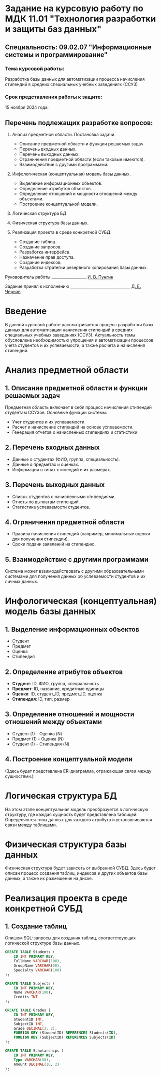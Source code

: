# Задание на курсовую работу по МДК 11.01 "Технология разработки и защиты баз данных"

## Специальность: 09.02.07 "Информационные системы и программирование"

### Тема курсовой работы: 
Разработка базы данных для автоматизации процесса начисления стипендий в средних специальных учебных заведениях (ССУЗ)

### Срок представления работы к защите: 
15 ноября 2024 года.

## Перечень подлежащих разработке вопросов:

1. Анализ предметной области. Постановка задачи.
   - Описание предметной области и функции решаемых задач.
   - Перечень входных данных.
   - Перечень выходных данных.
   - Ограничения предметной области (если таковые имеются).
   - Взаимодействие с другими программами.

2. Инфологическая (концептуальная) модель базы данных.
   - Выделение информационных объектов.
   - Определение атрибутов объектов.
   - Определение отношений и мощности отношений между объектами.
   - Построение концептуальной модели.

3. Логическая структура БД.

4. Физическая структура базы данных.

5. Реализация проекта в среде конкретной СУБД.
   - Создание таблиц.
   - Создание запросов.
   - Разработка интерфейса.
   - Назначение прав доступа.
   - Создание индексов.
   - Разработка стратегии резервного копирования базы данных.

Руководитель работы __________________ <ins> И. В. Пунгин </ins>

Задание принял к исполнению _______________________________ <ins> Д. Е. Чернов </ins>


# Введение

В данной курсовой работе рассматривается процесс разработки базы данных для автоматизации начисления стипендий в средних специальных учебных заведениях (ССУЗ). Актуальность темы обусловлена необходимостью упрощения и автоматизации процессов учета студентов и их успеваемости, а также расчета и начисления стипендий.

# Анализ предметной области

## 1. Описание предметной области и функции решаемых задач
Предметная область включает в себя процесс начисления стипендий студентам ССУЗов. Основные функции системы:
- Учет студентов и их успеваемости.
- Расчет и начисление стипендий на основе успеваемости.
- Генерация отчетов о начисленных стипендиях и статистики.

## 2. Перечень входных данных
- Данные о студентах (ФИО, группа, специальность).
- Данные о предметах и оценках.
- Информация о типах стипендий и их размерах.

## 3. Перечень выходных данных
- Список студентов с начисленными стипендиями.
- Отчеты по выплатам стипендий.
- Статистика успеваемости студентов.

## 4. Ограничения предметной области
- Правила начисления стипендий (например, минимальные оценки для получения стипендии).
- Сроки подачи заявлений на стипендию.

## 5. Взаимодействие с другими программами
Система может взаимодействовать с другими образовательными системами для получения данных об успеваемости студентов и их личных данных.

# Инфологическая (концептуальная) модель базы данных

## 1. Выделение информационных объектов
- Студент
- Предмет
- Оценка
- Стипендия

## 2. Определение атрибутов объектов
- **Студент**: ID, ФИО, группа, специальность
- **Предмет**: ID, название, кредитные единицы
- **Оценка**: ID, студент_ID, предмет_ID, оценка
- **Стипендия**: ID, тип, размер

## 3. Определение отношений и мощности отношений между объектами
- Студент (1) - Оценка (N)
- Предмет (1) - Оценка (N)
- Студент (1) - Стипендия (N)

## 4. Построение концептуальной модели
(Здесь будет представлена ER-диаграмма, отражающая связи между сущностями.)

# Логическая структура БД

На этом этапе концептуальная модель преобразуется в логическую структуру, где каждая сущность будет представлена таблицей. Определяются типы данных для каждого атрибута и устанавливаются связи между таблицами.

# Физическая структура базы данных

Физическая структура будет зависеть от выбранной СУБД. Здесь будет описан процесс создания таблиц, индексов и других объектов базы данных, а также их размещение на диске.

# Реализация проекта в среде конкретной СУБД

## 1. Создание таблиц
Опишем SQL-запросы для создания таблиц, соответствующих логической структуре базы данных.

```sql
CREATE TABLE Students (
    ID INT PRIMARY KEY,
    FullName VARCHAR(100),
    GroupName VARCHAR(50),
    Specialty VARCHAR(100)
);

CREATE TABLE Subjects (
    ID INT PRIMARY KEY,
    Name VARCHAR(100),
    Credits INT
);

CREATE TABLE Grades (
    ID INT PRIMARY KEY,
    StudentID INT,
    SubjectID INT,
    Grade DECIMAL(3, 2),
    FOREIGN KEY (StudentID) REFERENCES Students(ID),
    FOREIGN KEY (SubjectID) REFERENCES Subjects(ID)
);

CREATE TABLE Scholarships (
    ID INT PRIMARY KEY,
    Type VARCHAR(50),
    Amount DECIMAL(10, 2)
);


